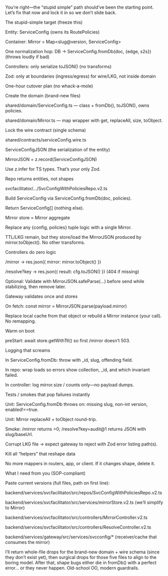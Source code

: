 You’re right—the “stupid simple” path should’ve been the starting point. Let’s fix that now and lock it in so we don’t slide back.

The stupid-simple target (freeze this)

Entity: ServiceConfig (owns its RoutePolicies)

Container: Mirror = Map<slug@version, ServiceConfig>

One normalization hop: DB → ServiceConfig.fromDb(doc, {edge, s2s}) (throws loudly if bad)

Controllers: only serialize toJSON() (no transforms)

Zod: only at boundaries (ingress/egress) for wire/LKG, not inside domain

One-hour cutover plan (no whack-a-mole)

Create the domain (brand-new files)

shared/domain/ServiceConfig.ts — class + fromDb(), toJSON(), owns policies.

shared/domain/Mirror.ts — map wrapper with get, replaceAll, size, toObject.

Lock the wire contract (single schema)

shared/contracts/serviceConfig.wire.ts

ServiceConfigJSON (the serialization of the entity)

MirrorJSON = z.record(ServiceConfigJSON)

Use z.infer for TS types. That’s your only Zod.

Repo returns entities, not shapes

svcfacilitator/.../SvcConfigWithPoliciesRepo.v2.ts

Build ServiceConfig via ServiceConfig.fromDb(doc, policies).

Return ServiceConfig[] (nothing else).

Mirror store = Mirror aggregate

Replace any {config, policies} tuple logic with a single Mirror.

TTL/LKG remain, but they store/load the MirrorJSON produced by mirror.toObject(). No other transforms.

Controllers do zero logic

/mirror → res.json({ mirror: mirror.toObject() })

/resolve?key → res.json({ result: cfg.toJSON() }) (404 if missing)

Optional: Validate with MirrorJSON.safeParse(...) before send while stabilizing, then remove later.

Gateway validates once and stores

On fetch: const mirror = MirrorJSON.parse(payload.mirror)

Replace local cache from that object or rebuild a Mirror instance (your call). No remapping.

Warm on boot

preStart: await store.getWithTtl() so first /mirror doesn’t 503.

Logging that screams

In ServiceConfig.fromDb: throw with \_id, slug, offending field.

In repo: wrap loads so errors show collection, \_id, and which invariant failed.

In controller: log mirror.size / counts only—no payload dumps.

Tests / smokes that pop failures instantly

Unit: ServiceConfig.fromDb throws on: missing slug, non-int version, enabled!==true.

Unit: Mirror replaceAll + toObject round-trip.

Smoke: /mirror returns >0; /resolve?key=audit@1 returns JSON with slug/baseUrl.

Corrupt LKG file → expect gateway to reject with Zod error listing path(s).

Kill all “helpers” that reshape data

No more mappers in routers, app, or client. If it changes shape, delete it.

What I need from you (SOP-compliant)

Paste current versions (full files, path on first line):

backend/services/svcfacilitator/src/repos/SvcConfigWithPoliciesRepo.v2.ts

backend/services/svcfacilitator/src/services/mirrorStore.v2.ts (we’ll simplify to Mirror)

backend/services/svcfacilitator/src/controllers/MirrorController.v2.ts

backend/services/svcfacilitator/src/controllers/ResolveController.v2.ts

backend/services/gateway/src/services/svcconfig/\* (receiver/cache that consumes the mirror)

I’ll return whole-file drops for the brand-new domain + wire schema (since they don’t exist yet), then surgical drops for those five files to align to the boring model. After that, shape bugs either die in fromDb() with a perfect error… or they never happen. Old-school OO, modern guardrails.
